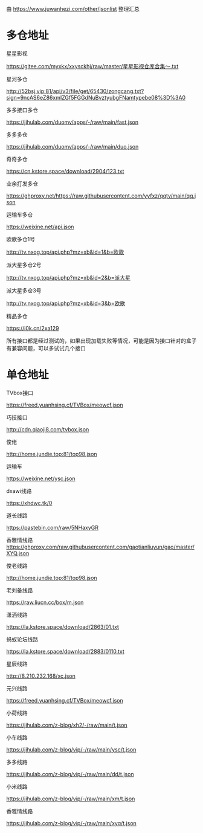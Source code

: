 由 https://www.juwanhezi.com/other/jsonlist 整理汇总

# 多仓地址

星星影视

https://gitee.com/myxkx/xxysckhj/raw/master/星星影视仓库合集～.txt

星河多仓

http://52bsj.vip:81/api/v3/file/get/65430/zongcang.txt?sign=9ncAS6eZ86xmIZGf5FGGdNuBvztyubgFNamtypebe08%3D%3A0

多多接口多仓

https://jihulab.com/duomv/apps/-/raw/main/fast.json

多多多仓

https://jihulab.com/duomv/apps/-/raw/main/duo.json

奇奇多仓

https://cn.kstore.space/download/2904/123.txt

业余打发多仓

https://ghproxy.net/https://raw.githubusercontent.com/yyfxz/qqtv/main/qq.json

运输车多仓

https://weixine.net/api.json


欧歌多仓1号

http://tv.nxog.top/api.php?mz=xb&id=1&b=欧歌

派大星多仓2号

http://tv.nxog.top/api.php?mz=xb&id=2&b=派大星

派大星多仓3号

http://tv.nxog.top/api.php?mz=xb&id=3&b=欧歌

精品多仓

https://i0k.cn/2xa129

所有接口都是经过测试的，如果出现加载失败等情况，可能是因为接口针对的盒子有兼容问题，可以多试试几个接口







# 单仓地址

TVbox接口

https://freed.yuanhsing.cf/TVBox/meowcf.json

巧技接口

http://cdn.qiaoji8.com/tvbox.json

俊佬

http://home.jundie.top:81/top98.json

运输车

https://weixine.net/ysc.json

dxawi线路

https://xhdwc.tk/0

道长线路

https://pastebin.com/raw/5NHaxyGR

香雅情线路
https://ghproxy.com/raw.githubusercontent.com/gaotianliuyun/gao/master/XYQ.json

俊老线路

http://home.jundie.top:81/top98.json

老刘备线路

https://raw.liucn.cc/box/m.json

潇洒线路

https://la.kstore.space/download/2863/01.txt

蚂蚁论坛线路

https://la.kstore.space/download/2883/0110.txt

星辰线路

http://8.210.232.168/xc.json

元兴线路

https://freed.yuanhsing.cf/TVBox/meowcf.json

小荷线路

https://jihulab.com/z-blog/xh2/-/raw/main/t.json

小车线路

https://jihulab.com/z-blog/vip/-/raw/main/ysc/t.json

多多线路

https://jihulab.com/z-blog/vip/-/raw/main/dd/t.json

小米线路

https://jihulab.com/z-blog/vip/-/raw/main/xm/t.json

香雅情线路

https://jihulab.com/z-blog/vip/-/raw/main/xyq/t.json